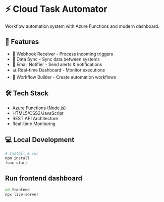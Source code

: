 # ⚡ Cloud Task Automator

Workflow automation system with Azure Functions and modern dashboard.

## 🚀 Features
- 📨 Webhook Receiver - Process incoming triggers
- 🔄 Data Sync - Sync data between systems  
- 📧 Email Notifier - Send alerts & notifications
- 📊 Real-time Dashboard - Monitor executions
- 🔧 Workflow Builder - Create automation workflows

## 🛠️ Tech Stack
- Azure Functions (Node.js)
- HTML5/CSS3/JavaScript
- REST API Architecture
- Real-time Monitoring

## 💻 Local Development
```bash
# Install & run
npm install
func start
```

## Run frontend dashboard  
```bash
cd frontend
npx live-server
```
